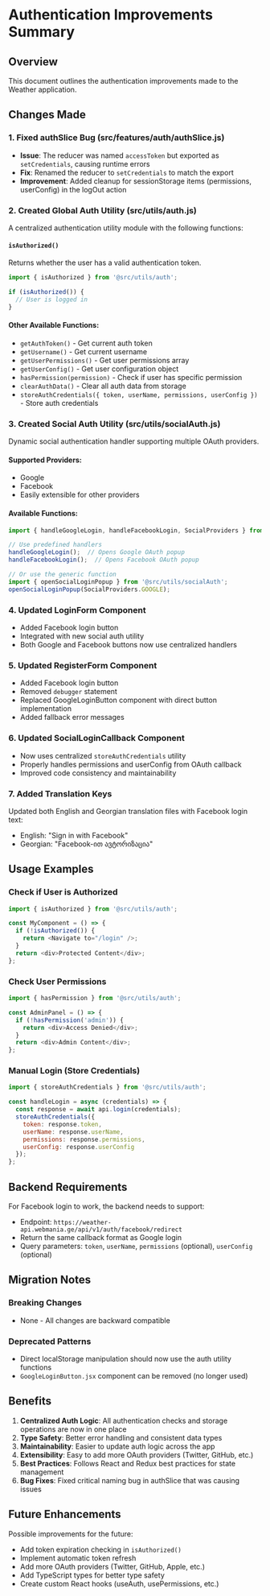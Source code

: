# Authentication Improvements Summary

## Overview
This document outlines the authentication improvements made to the Weather application.

## Changes Made

### 1. Fixed authSlice Bug (src/features/auth/authSlice.js)
- **Issue**: The reducer was named `accessToken` but exported as `setCredentials`, causing runtime errors
- **Fix**: Renamed the reducer to `setCredentials` to match the export
- **Improvement**: Added cleanup for sessionStorage items (permissions, userConfig) in the logOut action

### 2. Created Global Auth Utility (src/utils/auth.js)
A centralized authentication utility module with the following functions:

#### `isAuthorized()`
Returns whether the user has a valid authentication token.

```javascript
import { isAuthorized } from '@src/utils/auth';

if (isAuthorized()) {
  // User is logged in
}
```

#### Other Available Functions:
- `getAuthToken()` - Get current auth token
- `getUsername()` - Get current username
- `getUserPermissions()` - Get user permissions array
- `getUserConfig()` - Get user configuration object
- `hasPermission(permission)` - Check if user has specific permission
- `clearAuthData()` - Clear all auth data from storage
- `storeAuthCredentials({ token, userName, permissions, userConfig })` - Store auth credentials

### 3. Created Social Auth Utility (src/utils/socialAuth.js)
Dynamic social authentication handler supporting multiple OAuth providers.

#### Supported Providers:
- Google
- Facebook
- Easily extensible for other providers

#### Available Functions:
```javascript
import { handleGoogleLogin, handleFacebookLogin, SocialProviders } from '@src/utils/socialAuth';

// Use predefined handlers
handleGoogleLogin();  // Opens Google OAuth popup
handleFacebookLogin();  // Opens Facebook OAuth popup

// Or use the generic function
import { openSocialLoginPopup } from '@src/utils/socialAuth';
openSocialLoginPopup(SocialProviders.GOOGLE);
```

### 4. Updated LoginForm Component
- Added Facebook login button
- Integrated with new social auth utility
- Both Google and Facebook buttons now use centralized handlers

### 5. Updated RegisterForm Component
- Added Facebook login button
- Removed `debugger` statement
- Replaced GoogleLoginButton component with direct button implementation
- Added fallback error messages

### 6. Updated SocialLoginCallback Component
- Now uses centralized `storeAuthCredentials` utility
- Properly handles permissions and userConfig from OAuth callback
- Improved code consistency and maintainability

### 7. Added Translation Keys
Updated both English and Georgian translation files with Facebook login text:
- English: "Sign in with Facebook"
- Georgian: "Facebook-ით ავტორიზაცია"

## Usage Examples

### Check if User is Authorized
```javascript
import { isAuthorized } from '@src/utils/auth';

const MyComponent = () => {
  if (!isAuthorized()) {
    return <Navigate to="/login" />;
  }
  return <div>Protected Content</div>;
};
```

### Check User Permissions
```javascript
import { hasPermission } from '@src/utils/auth';

const AdminPanel = () => {
  if (!hasPermission('admin')) {
    return <div>Access Denied</div>;
  }
  return <div>Admin Content</div>;
};
```

### Manual Login (Store Credentials)
```javascript
import { storeAuthCredentials } from '@src/utils/auth';

const handleLogin = async (credentials) => {
  const response = await api.login(credentials);
  storeAuthCredentials({
    token: response.token,
    userName: response.userName,
    permissions: response.permissions,
    userConfig: response.userConfig
  });
};
```

## Backend Requirements

For Facebook login to work, the backend needs to support:
- Endpoint: `https://weather-api.webmania.ge/api/v1/auth/facebook/redirect`
- Return the same callback format as Google login
- Query parameters: `token`, `userName`, `permissions` (optional), `userConfig` (optional)

## Migration Notes

### Breaking Changes
- None - All changes are backward compatible

### Deprecated Patterns
- Direct localStorage manipulation should now use the auth utility functions
- `GoogleLoginButton.jsx` component can be removed (no longer used)

## Benefits

1. **Centralized Auth Logic**: All authentication checks and storage operations are now in one place
2. **Type Safety**: Better error handling and consistent data types
3. **Maintainability**: Easier to update auth logic across the app
4. **Extensibility**: Easy to add more OAuth providers (Twitter, GitHub, etc.)
5. **Best Practices**: Follows React and Redux best practices for state management
6. **Bug Fixes**: Fixed critical naming bug in authSlice that was causing issues

## Future Enhancements

Possible improvements for the future:
- Add token expiration checking in `isAuthorized()`
- Implement automatic token refresh
- Add more OAuth providers (Twitter, GitHub, Apple, etc.)
- Add TypeScript types for better type safety
- Create custom React hooks (useAuth, usePermissions, etc.)
